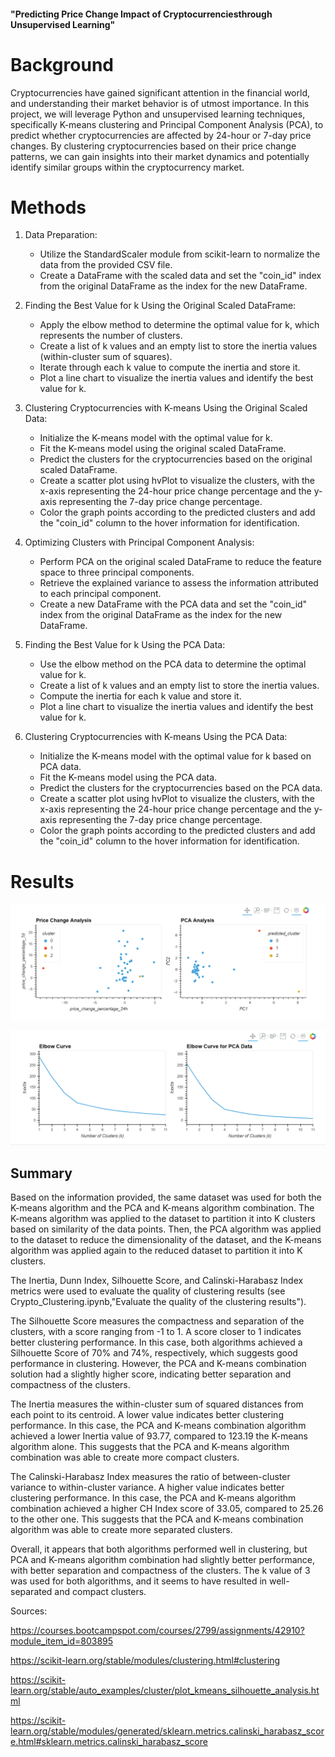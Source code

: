 
#### "Predicting Price Change Impact of Cryptocurrenciesthrough Unsupervised Learning"



# Background

Cryptocurrencies have gained significant attention in the financial world, and understanding their market behavior is of utmost importance. In this project, we will leverage Python and unsupervised learning techniques, specifically K-means clustering and Principal Component Analysis (PCA), to predict whether cryptocurrencies are affected by 24-hour or 7-day price changes. By clustering cryptocurrencies based on their price change patterns, we can gain insights into their market dynamics and potentially identify similar groups within the cryptocurrency market.

# Methods

1. Data Preparation:
   - Utilize the StandardScaler module from scikit-learn to normalize the data from the provided CSV file.
   - Create a DataFrame with the scaled data and set the "coin_id" index from the original DataFrame as the index for the new DataFrame.

2. Finding the Best Value for k Using the Original Scaled DataFrame:
   - Apply the elbow method to determine the optimal value for k, which represents the number of clusters.
   - Create a list of k values and an empty list to store the inertia values (within-cluster sum of squares).
   - Iterate through each k value to compute the inertia and store it.
   - Plot a line chart to visualize the inertia values and identify the best value for k.

3. Clustering Cryptocurrencies with K-means Using the Original Scaled Data:
   - Initialize the K-means model with the optimal value for k.
   - Fit the K-means model using the original scaled DataFrame.
   - Predict the clusters for the cryptocurrencies based on the original scaled DataFrame.
   - Create a scatter plot using hvPlot to visualize the clusters, with the x-axis representing the 24-hour price change percentage and the y-axis representing the 7-day price change percentage.
   - Color the graph points according to the predicted clusters and add the "coin_id" column to the hover information for identification.

4. Optimizing Clusters with Principal Component Analysis:
   - Perform PCA on the original scaled DataFrame to reduce the feature space to three principal components.
   - Retrieve the explained variance to assess the information attributed to each principal component.
   - Create a new DataFrame with the PCA data and set the "coin_id" index from the original DataFrame as the index for the new DataFrame.

5. Finding the Best Value for k Using the PCA Data:
   - Use the elbow method on the PCA data to determine the optimal value for k.
   - Create a list of k values and an empty list to store the inertia values.
   - Compute the inertia for each k value and store it.
   - Plot a line chart to visualize the inertia values and identify the best value for k.

6. Clustering Cryptocurrencies with K-means Using the PCA Data:
   - Initialize the K-means model with the optimal value for k based on PCA data.
   - Fit the K-means model using the PCA data.
   - Predict the clusters for the cryptocurrencies based on the PCA data.
   - Create a scatter plot using hvPlot to visualize the clusters, with the x-axis representing the 24-hour price change percentage and the y-axis representing the 7-day price change percentage.
   - Color the graph points according to the predicted clusters and add the "coin_id" column to the hover information for identification.


# Results


![Alt text](Images/clustering_comparison.png)



![Alt text](Images/elbows_comparison.png)




## Summary


Based on the information provided, the same dataset was used for both the K-means algorithm and the PCA and K-means algorithm combination. The K-means algorithm was applied to the dataset to partition it into K clusters based on similarity of the data points. Then, the PCA algorithm was applied to the dataset to reduce the dimensionality of the dataset, and the K-means algorithm was applied again to the reduced dataset to partition it into K clusters.


The Inertia, Dunn Index, Silhouette Score, and Calinski-Harabasz Index  metrics were used to evaluate the quality of clustering results (see Crypto_Clustering.ipynb,"Evaluate the quality of the clustering results").

The Silhouette Score measures the compactness and separation of the clusters, with a score ranging from -1 to 1. A score closer to 1 indicates better clustering performance. In this case, both algorithms achieved a Silhouette Score of 70% and 74%, respectively, which suggests good performance in clustering. However, the PCA and K-means combination solution had a slightly higher score, indicating better separation and compactness of the clusters.

The Inertia measures the within-cluster sum of squared distances from each point to its centroid. A lower value indicates better clustering performance. In this case, the PCA and K-means combination algorithm achieved a lower Inertia value of 93.77, compared to 123.19 the K-means algorithm alone. This suggests that the PCA and K-means algorithm combination was able to create more compact clusters.

The Calinski-Harabasz Index measures the ratio of between-cluster variance to within-cluster variance. A higher value indicates better clustering performance. In this case, the PCA and K-means algorithm combination achieved a higher CH Index score of 33.05, compared to 25.26 to the other one. This suggests that the PCA and K-means combination algorithm was able to create more separated clusters.

Overall, it appears that both algorithms performed well in clustering, but PCA and K-means algorithm combination had slightly better performance, with better separation and compactness of the clusters. The k value of 3 was used for both algorithms, and it seems to have resulted in well-separated and compact clusters.




Sources:

https://courses.bootcampspot.com/courses/2799/assignments/42910?module_item_id=803895

https://scikit-learn.org/stable/modules/clustering.html#clustering

https://scikit-learn.org/stable/auto_examples/cluster/plot_kmeans_silhouette_analysis.html

https://scikit-learn.org/stable/modules/generated/sklearn.metrics.calinski_harabasz_score.html#sklearn.metrics.calinski_harabasz_score


